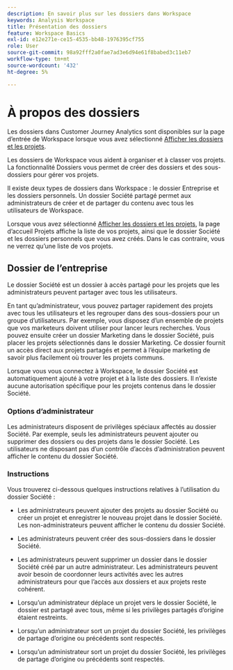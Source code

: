 ```yaml
---
description: En savoir plus sur les dossiers dans Workspace
keywords: Analysis Workspace
title: Présentation des dossiers
feature: Workspace Basics
exl-id: e12e271e-ce15-4535-bb48-1976395cf755
role: User
source-git-commit: 98a92fff2a0fae7ad3e6d94e61f8babed3c11eb7
workflow-type: tm+mt
source-wordcount: '432'
ht-degree: 5%

---
```


# À propos des dossiers

Les dossiers dans Customer Journey Analytics sont disponibles sur la page d’entrée de Workspace lorsque vous avez sélectionné [Afficher les dossiers et les projets](../freeform-overview.md#show-selector).

Les dossiers de Workspace vous aident à organiser et à classer vos projets. La fonctionnalité Dossiers vous permet de créer des dossiers et des sous-dossiers pour gérer vos projets.

Il existe deux types de dossiers dans Workspace : le dossier Entreprise et les dossiers personnels. Un dossier Société partagé permet aux administrateurs de créer et de partager du contenu avec tous les utilisateurs de Workspace.

Lorsque vous avez sélectionné [Afficher les dossiers et les projets](../freeform-overview.md#show-selector), la page d’accueil Projets affiche la liste de vos projets, ainsi que le dossier Société et les dossiers personnels que vous avez créés. Dans le cas contraire, vous ne verrez qu’une liste de vos projets.


## Dossier de l’entreprise

Le dossier Société est un dossier à accès partagé pour les projets que les administrateurs peuvent partager avec tous les utilisateurs.

En tant qu’administrateur, vous pouvez partager rapidement des projets avec tous les utilisateurs et les regrouper dans des sous-dossiers pour un groupe d’utilisateurs. Par exemple, vous disposez d’un ensemble de projets que vos marketeurs doivent utiliser pour lancer leurs recherches. Vous pouvez ensuite créer un dossier Marketing dans le dossier Société, puis placer les projets sélectionnés dans le dossier Marketing. Ce dossier fournit un accès direct aux projets partagés et permet à l’équipe marketing de savoir plus facilement où trouver les projets communs.

Lorsque vous vous connectez à Workspace, le dossier Société est automatiquement ajouté à votre projet et à la liste des dossiers. Il n’existe aucune autorisation spécifique pour les projets contenus dans le dossier Société.

### Options d’administrateur

Les administrateurs disposent de privilèges spéciaux affectés au dossier Société. Par exemple, seuls les administrateurs peuvent ajouter ou supprimer des dossiers ou des projets dans le dossier Société. Les utilisateurs ne disposant pas d’un contrôle d’accès d’administration peuvent afficher le contenu du dossier Société.

<!--
![The Projects page showing the admin options.](/help/analysis-workspace/build-workspace-project/assets/admin-options.png)

Non-Admins have limited options.

![The Projects page showing the non-admin options for folders.](/help/analysis-workspace/build-workspace-project/assets/non-admin-folder-options.png)

-->

### Instructions

Vous trouverez ci-dessous quelques instructions relatives à l’utilisation du dossier Société :

- Les administrateurs peuvent ajouter des projets au dossier Société ou créer un projet et enregistrer le nouveau projet dans le dossier Société. Les non-administrateurs peuvent afficher le contenu du dossier Société.

- Les administrateurs peuvent créer des sous-dossiers dans le dossier Société.

- Les administrateurs peuvent supprimer un dossier dans le dossier Société créé par un autre administrateur. Les administrateurs peuvent avoir besoin de coordonner leurs activités avec les autres administrateurs pour que l’accès aux dossiers et aux projets reste cohérent.

- Lorsqu’un administrateur déplace un projet vers le dossier Société, le dossier est partagé avec tous, même si les privilèges partagés d’origine étaient restreints.
- Lorsqu’un administrateur sort un projet du dossier Société, les privilèges de partage d’origine ou précédents sont respectés.

- Lorsqu’un administrateur sort un projet du dossier Société, les privilèges de partage d’origine ou précédents sont respectés.
